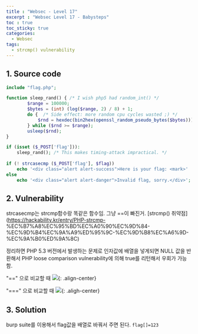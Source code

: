 ```yaml
---
title : "Websec - Level 17"
excerpt : "Websec Level 17 - Babysteps"
toc : true
toc_sticky: true
categories:
  - Websec
tags:
  - strcmp() vulnerability
---
```


## 1. Source code

``` php
include "flag.php";

function sleep_rand() { /* I wish php5 had random_int() */
        $range = 100000;
        $bytes = (int) (log($range, 2) / 8) + 1;
        do {  /* Side effect: more random cpu cycles wasted ;) */
            $rnd = hexdec(bin2hex(openssl_random_pseudo_bytes($bytes)));
        } while ($rnd >= $range);
        usleep($rnd);
}

if (isset ($_POST['flag'])):
    sleep_rand(); /* This makes timing-attack impractical. */
                                                 
if (! strcasecmp ($_POST['flag'], $flag))
    echo '<div class="alert alert-success">Here is your flag: <mark>' . $flag . '</mark>.</div>';   
else
    echo '<div class="alert alert-danger">Invalid flag, sorry.</div>';
```

## 2. Vulnerability
strcasecmp는 strcmp함수랑 똑같은 함수임. 그냥 ==이 빠진거. [strcmp() 취약점](https://hackability.kr/entry/PHP-strcmp-
%EC%B7%A8%EC%95%BD%EC%A0%90%EC%9D%84-%EC%9D%B4%EC%9A%A9%ED%95%9C-%EC%9D%B8%EC%A6%9D-%EC%9A%B0%ED%9A%8C)  

정리하면 PHP 5.3 버전에서 발생하는 문제로 인자값에 배열을 넣게되면 NULL 값을 반환해서 PHP loose comparison vulnerability에 의해 true를 리턴해서 우회가 가능함.

"==" 으로 비교할 때
![](https://t1.daumcdn.net/cfile/tistory/2478193352ED08F92B){: .align-center}

"===" 으로 비교할 때
![](https://t1.daumcdn.net/cfile/tistory/211D203752ED093D26){: .aligh-center}

## 3. Solution

burp suite를 이용해서 flag값을 배열로 바꿔서 주면 된다. ```flag[]=123```  